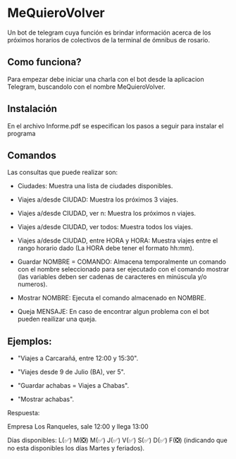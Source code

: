 # MeQuieroVolver
Un bot de telegram cuya función es brindar información acerca de los próximos horarios de colectivos de la terminal de ómnibus de rosario.

## Como funciona?
Para empezar debe iniciar una charla con el bot desde la aplicacion Telegram, buscandolo con el nombre MeQuieroVolver.

## Instalación
En el archivo Informe.pdf se especifican los pasos a seguir para instalar el programa

## Comandos
Las consultas que puede realizar son:

 * Ciudades: Muestra una lista de ciudades disponibles.

 * Viajes a/desde CIUDAD: Muestra los próximos 3 viajes.

 * Viajes a/desde CIUDAD, ver n: Muestra los próximos n viajes.

 * Viajes a/desde CIUDAD, ver todos: Muestra todos los viajes.

 * Viajes a/desde CIUDAD, entre HORA y HORA: Muestra viajes entre el rango horario dado (La HORA debe tener el formato hh:mm).

 * Guardar NOMBRE = COMANDO: Almacena temporalmente un comando con el nombre seleccionado para ser ejecutado con el comando mostrar (las variables deben ser cadenas de caracteres en minúscula y/o numeros).

 * Mostrar NOMBRE: Ejecuta el comando almacenado en NOMBRE.

 * Queja MENSAJE: En caso de encontrar algun problema con el bot pueden reailizar una queja.

## Ejemplos:
 * "Viajes a Carcarañá, entre 12:00 y 15:30".

 * "Viajes desde 9 de Julio (BA), ver 5".

 * "Guardar achabas = Viajes a Chabas".

 * "Mostrar achabas".

Respuesta:

Empresa Los Ranqueles, sale 12:00 y llega 13:00

Días disponibles: L(:white_check_mark:) M(:negative_squared_cross_mark:) M(:white_check_mark:) J(:white_check_mark:) V(:white_check_mark:) S(:white_check_mark:) D(:white_check_mark:) F(:negative_squared_cross_mark:)
(indicando que no esta disponibles los días Martes y feriados).
